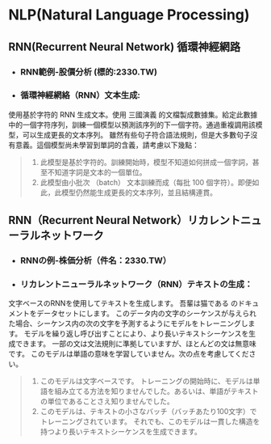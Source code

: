 # NLP(Natural Language Processing)
## RNN(Recurrent Neural Network) 循環神經網路
* ### RNN範例-股價分析 (標的:2330.TW)
* ### 循環神經網絡（RNN）文本生成:
使用基於字符的 RNN 生成文本。使用 三國演義 的文檔製成數據集。給定此數據中的一個字符序列，訓練一個模型以預測該序列的下一個字符。通過重複調用該模型，可以生成更長的文本序列。
雖然有些句子符合語法規則，但是大多數句子沒有意義。這個模型尚未學習到單詞的含義，請考慮以下幾點：
> 1. 此模型是基於字符的。訓練開始時，模型不知道如何拼成一個字詞，甚至不知道字詞是文本的一個單位。
> 2. 此模型由小批次 （batch） 文本訓練而成（每批 100 個字符）。即便如此，此模型仍然能生成更長的文本序列，並且結構連貫。

## RNN（Recurrent Neural Network）リカレントニューラルネットワーク
* ### RNNの例-株価分析（件名：2330.TW）
* ### リカレントニューラルネットワーク（RNN）テキストの生成：
文字ベースのRNNを使用してテキストを生成します。 吾輩は猫である のドキュメントをデータセットにします。 このデータ内の文字のシーケンスが与えられた場合、シーケンス内の次の文字を予測するようにモデルをトレーニングします。 モデルを繰り返し呼び出すことにより、より長いテキストシーケンスを生成できます。
一部の文は文法規則に準拠していますが、ほとんどの文は無意味です。 このモデルは単語の意味を学習していません。次の点を考慮してください。
> 1. このモデルは文字ベースです。 トレーニングの開始時に、モデルは単語を組み立てる方法を知りませんでした。あるいは、単語がテキストの単位であることさえ知りませんでした。
> 2. このモデルは、テキストの小さなバッチ（バッチあたり100文字）でトレーニングされています。 それでも、このモデルは一貫した構造を持つより長いテキストシーケンスを生成できます。

